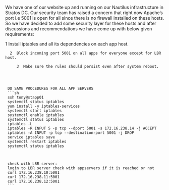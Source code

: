 We have one of our website up and running on our Nautilus infrastructure in Stratos DC. Our security team has raised a concern that right now Apache’s port i.e 5001 is open for all since there is no firewall installed on these hosts. So we have decided to add some security layer for these hosts and after discussions and recommendations we have come up with below given requirements:

   1  Install iptables and all its dependencies on each app host.

      2  Block incoming port 5001 on all apps for everyone except for LBR host.

         3  Make sure the rules should persist even after system reboot.




	 DO SAME PROCEDURES FOR ALL APP SERVERS
	 ```sh
	 ssh tony@stapp01
	 systemctl status iptables
	 yum install -y iptables-services
	 systemctl start iptables
	 systemctl enable iptables
	 systemctl status iptables
	 iptables -L
	 iptables -R INPUT 5 -p tcp --dport 5001 -s 172.16.238.14 -j ACCEPT
	 iptables -A INPUT -p tcp --destination-port 5001 -j DROP
	 service iptables save
	 systemctl restart iptables
	 systemctl status iptables



	 check with LBR server:
	 login to LBR server check with appservers if it is reached or not 
	 curl 172.16.238.10:5001
	 curl 172.16.238.11:5001
	 curl 172.16.238.12:5001
	 ```

